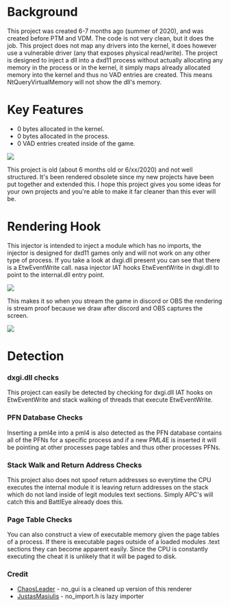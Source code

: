 # Background

This project was created 6-7 months ago (summer of 2020), and was created before PTM and VDM. The code is not very clean, but it does the job. This
project does not map any drivers into the kernel, it does however use a vulnerable driver (any that exposes physical read/write). The project
is designed to inject a dll into a dxd11 process without actually allocating any memory in the process or in the kernel, it simply maps
already allocated memory into the kernel and thus no VAD entries are created. This means NtQueryVirtualMemory will not show the dll's memory.

# Key Features

- 0 bytes allocated in the kernel.
- 0 bytes allocated in the process.
- 0 VAD entries created inside of the game.

<img src="https://githacks.org/nasa-tech/nasa-injector/raw/c5694cf86f627b55196e9badb1fbb1357e9c89b5/unknown.png"/>

This project is old (about 6 months old or 6/xx/2020) and not well structured. It's been rendered obsolete since my new projects have been put together and extended this. I hope this project gives you some ideas for your own projects and you're able to make it far cleaner than this ever will be.

# Rendering Hook

This injector is intended to inject a module which has no imports, the injector is designed for dxd11 games only and will not work on any other type of
process. If you take a look at dxgi.dll present you can see that there is a EtwEventWrite call. nasa injector IAT hooks EtwEventWrite in dxgi.dll
to point to the internal.dll entry point.

<img src="https://imgur.com/n6BJhJj.png"/>

This makes it so when you stream the game in discord or OBS the rendering is stream proof because we draw after discord and OBS captures the screen.

<img src="https://imgur.com/dWgargZ.png"/>

# Detection

### dxgi.dll checks
This project can easily be detected by checking for dxgi.dll IAT hooks on EtwEventWrite and stack walking of threads that execute EtwEventWrite. 

### PFN Database Checks
Inserting a pml4e into a pml4 is also detected as the PFN database contains all of the PFNs for a specific process and if a new PML4E is inserted it will
be pointing at other processes page tables and thus other processes PFNs.

### Stack Walk and Return Address Checks
This project also does not spoof return addresses so everytime the CPU executes the internal module it is leaving
return addresses on the stack which do not land inside of legit modules text sections. Simply APC's will catch this and BattlEye already does this. 

### Page Table Checks

You can also construct a view of executable memory given the page tables of a process. If there is executable pages outside of a loaded modules .text sections
they can become apparent easily. Since the CPU is constantly executing the cheat it is unlikely that it will be paged to disk. 

### Credit
* [ChaosLeader](https://www.unknowncheats.me/forum/members/168188.html) - no_gui is a cleaned up version of this renderer
* [JustasMasiulis](https://github.com/JustasMasiulis/lazy_importer) - no_import.h is lazy importer